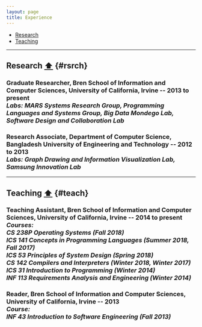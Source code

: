 ```yaml
---
layout: page
title: Experience
---
```


- [Research](#rsrch) 
- [Teaching](#teach)

_____________

## Research <a href="#top">⬆</a> {#rsrch}

### **Graduate Researcher**, Bren School of Information and Computer Sciences, University of California, Irvine -- 2013 to present <br> *Labs: MARS Systems Research Group, Programming Languages and Systems Group, Big Data Mondego Lab, Software Design and Collaboration Lab*

### **Research Associate**, Department of Computer Science, Bangladesh University of Engineering and Technology -- 2012 to 2013 <br> *Labs: Graph Drawing and Information Visualization Lab, Samsung Innovation Lab*

_____________

## Teaching <a href="#top">⬆</a> {#teach}

### **Teaching Assistant**, Bren School of Information and Computer Sciences, University of California, Irvine -- 2014 to present <br> *Courses: <br> CS 238P Operating Systems (Fall 2018) <br> ICS 141 Concepts in Programming Languages (Summer 2018, Fall 2017) <br> ICS 53 Principles of System Design (Spring 2018) <br> CS 142 Compilers and Interpreters (Winter 2018, Winter 2017) <br> ICS 31 Introduction to Programming (Winter 2014) <br> INF 113 Requirements Analysis and Engineering (Winter 2014)*

### **Reader**, Bren School of Information and Computer Sciences, University of California, Irvine -- 2013 <br> *Course: <br> INF 43 Introduction to Software Engineering (Fall 2013)* 
